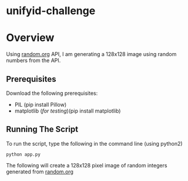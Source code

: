 # unifyid-challenge
# Overview
Using [random.org](https://www.random.org/) API, I am generating a 128x128 image using random numbers from the API.
## Prerequisites
Download the following prerequisites:  
- PIL (pip install Pillow)  
- matplotlib (*for testing*)(pip install matplotlib)  
## Running The Script  
To run the script, type the following in the command line (using python2)  
```
python app.py
```

The following will create a 128x128 pixel image of random integers generated from [random.org](https://www.random.org/)  
